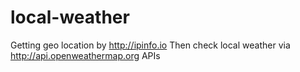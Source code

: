# local-weather
Getting geo location by http://ipinfo.io
Then check local weather via http://api.openweathermap.org APIs
